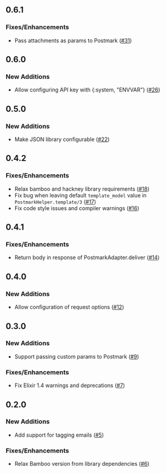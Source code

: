 ## 0.6.1

### Fixes/Enhancements

* Pass attachments as params to Postmark ([#31])

[#31]: https://github.com/pablo-co/bamboo_postmark/pull/31

## 0.6.0

### New Additions

* Allow configuring API key with {:system, "ENVVAR"} ([#26])

[#26]: https://github.com/pablo-co/bamboo_postmark/pull/26

## 0.5.0

### New Additions

* Make JSON library configurable ([#22])

[#22]: https://github.com/pablo-co/bamboo_postmark/pull/22

## 0.4.2

### Fixes/Enhancements

* Relax bamboo and hackney library requirements ([#18])
* Fix bug when leaving default `template_model` value in `PostmarkHelper.template/3` ([#17])
* Fix code style issues and compiler warnings ([#16])

[#16]: https://github.com/pablo-co/bamboo_postmark/pull/16
[#17]: https://github.com/pablo-co/bamboo_postmark/pull/17
[#18]: https://github.com/pablo-co/bamboo_postmark/pull/18

## 0.4.1

### Fixes/Enhancements

* Return body in response of PostmarkAdapter.deliver ([#14])

[#14]: https://github.com/pablo-co/bamboo_postmark/pull/14

## 0.4.0

### New Additions

* Allow configuration of request options ([#12])

[#12]: https://github.com/pablo-co/bamboo_postmark/pull/12

## 0.3.0

### New Additions

* Support passing custom params to Postmark ([#9])

### Fixes/Enhancements

* Fix Elixir 1.4 warnings and deprecations ([#7])

[#9]: https://github.com/pablo-co/bamboo_postmark/pull/9
[#7]: https://github.com/pablo-co/bamboo_postmark/pull/7

## 0.2.0

### New Additions

* Add support for tagging emails ([#5])

### Fixes/Enhancements

* Relax Bamboo version from library dependencies ([#6])

[#5]: https://github.com/pablo-co/bamboo_postmark/pull/5
[#6]: https://github.com/pablo-co/bamboo_postmark/pull/6
